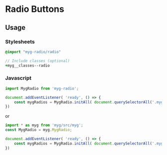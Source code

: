 # Radio Buttons

## Usage

### Stylesheets

```sass
@import "myg-radio/radio"

// Include classes (optional)
+myg__classes--radio
```

### Javascript

```js
import MygRadio from 'myg-radio';

document.addEventListener( 'ready', () => {
    const mygRadios = MygRadio.initAll( document.querySelectorAll('.myg-radio'), {} );
})
```

or

```js
import * as myg from 'myg/src/myg';
const MygRadio = myg.MygRadio;

document.addEventListener( 'ready', () => {
    const mygRadios = MygRadio.initAll( document.querySelectorAll('.myg-radio'), {} );
})
```
